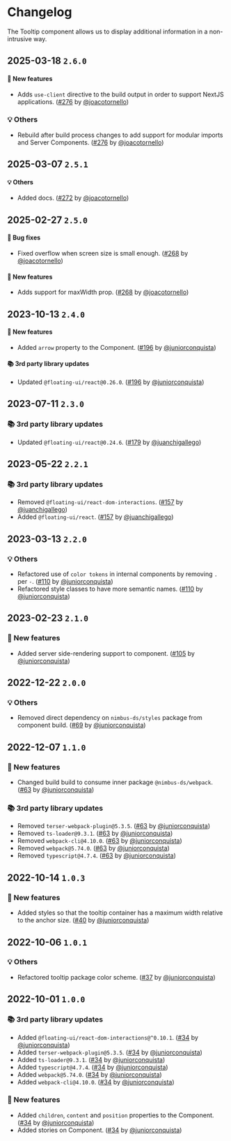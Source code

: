 # Changelog

The Tooltip component allows us to display additional information in a non-intrusive way.

## 2025-03-18 `2.6.0`

#### 🎉 New features

- Adds `use-client` directive to the build output in order to support NextJS applications. ([#276](https://github.com/TiendaNube/nimbus-design-system/pull/276) by [@joacotornello](https://github.com/joacotornello))

### 💡 Others

- Rebuild after build process changes to add support for modular imports and Server Components. ([#276](https://github.com/TiendaNube/nimbus-design-system/pull/276) by [@joacotornello](https://github.com/joacotornello))

## 2025-03-07 `2.5.1`

#### 💡 Others

- Added docs. ([#272](https://github.com/TiendaNube/nimbus-design-system/pull/272) by [@joacotornello](https://github.com/joacotornello))

## 2025-02-27 `2.5.0`

#### 🐛 Bug fixes

- Fixed overflow when screen size is small enough. ([#268](https://github.com/TiendaNube/nimbus-design-system/pull/268) by [@joacotornello](https://github.com/joacotornello))

#### 🐛 New features

- Adds support for maxWidth prop. ([#268](https://github.com/TiendaNube/nimbus-design-system/pull/268) by [@joacotornello](https://github.com/joacotornello))

## 2023-10-13 `2.4.0`

#### 🎉 New features

- Added `arrow` property to the Component. ([#196](https://github.com/TiendaNube/nimbus-design-system/pull/196) by [@juniorconquista](https://github.com/juniorconquista))

#### 📚 3rd party library updates

- Updated `@floating-ui/react@0.26.0`. ([#196](https://github.com/TiendaNube/nimbus-design-system/pull/196) by [@juniorconquista](https://github.com/juniorconquista))

## 2023-07-11 `2.3.0`

### 📚 3rd party library updates

- Updated `@floating-ui/react@0.24.6`. ([#179](https://github.com/TiendaNube/nimbus-design-system/pull/179) by [@juanchigallego](https://github.com/juanchigallego))

## 2023-05-22 `2.2.1`

### 📚 3rd party library updates

- Removed `@floating-ui/react-dom-interactions`. ([#157](https://github.com/TiendaNube/nimbus-design-system/pull/157) by [@juanchigallego](https://github.com/juanchigallego))
- Added `@floating-ui/react`. ([#157](https://github.com/TiendaNube/nimbus-design-system/pull/157) by [@juanchigallego](https://github.com/juanchigallego))

## 2023-03-13 `2.2.0`

### 💡 Others

- Refactored use of `color tokens` in internal components by removing `.` per `-`. ([#110](https://github.com/TiendaNube/nimbus-design-system/pull/110) by [@juniorconquista](https://github.com/juniorconquista))
- Refactored style classes to have more semantic names. ([#110](https://github.com/TiendaNube/nimbus-design-system/pull/110) by [@juniorconquista](https://github.com/juniorconquista))

## 2023-02-23 `2.1.0`

### 🎉 New features

- Added server side-rendering support to component. ([#105](https://github.com/TiendaNube/nimbus-design-system/pull/105) by [@juniorconquista](https://github.com/juniorconquista))

## 2022-12-22 `2.0.0`

### 💡 Others

- Removed direct dependency on `nimbus-ds/styles` package from component build. ([#69](https://github.com/TiendaNube/nimbus-design-system/pull/69) by [@juniorconquista](https://github.com/juniorconquista))

## 2022-12-07 `1.1.0`

### 🎉 New features

- Changed build build to consume inner package `@nimbus-ds/webpack`. ([#63](https://github.com/TiendaNube/nimbus-design-system/pull/63) by [@juniorconquista](https://github.com/juniorconquista))

### 📚 3rd party library updates

- Removed `terser-webpack-plugin@5.3.5`. ([#63](https://github.com/TiendaNube/nimbus-design-system/pull/63) by [@juniorconquista](https://github.com/juniorconquista))
- Removed `ts-loader@9.3.1`. ([#63](https://github.com/TiendaNube/nimbus-design-system/pull/63) by [@juniorconquista](https://github.com/juniorconquista))
- Removed `webpack-cli@4.10.0`. ([#63](https://github.com/TiendaNube/nimbus-design-system/pull/63) by [@juniorconquista](https://github.com/juniorconquista))
- Removed `webpack@5.74.0`. ([#63](https://github.com/TiendaNube/nimbus-design-system/pull/63) by [@juniorconquista](https://github.com/juniorconquista))
- Removed `typescript@4.7.4`. ([#63](https://github.com/TiendaNube/nimbus-design-system/pull/63) by [@juniorconquista](https://github.com/juniorconquista))

## 2022-10-14 `1.0.3`

### 🎉 New features

- Added styles so that the tooltip container has a maximum width relative to the anchor size. ([#40](https://github.com/TiendaNube/nimbus-design-system/pull/40) by [@juniorconquista](https://github.com/juniorconquista))

## 2022-10-06 `1.0.1`

### 💡 Others

- Refactored tooltip package color scheme. ([#37](https://github.com/TiendaNube/nimbus-design-system/pull/37) by [@juniorconquista](https://github.com/juniorconquista))

## 2022-10-01 `1.0.0`

### 📚 3rd party library updates

- Added `@floating-ui/react-dom-interactions@^0.10.1`. ([#34](https://github.com/TiendaNube/nimbus-design-system/pull/34) by [@juniorconquista](https://github.com/juniorconquista))
- Added `terser-webpack-plugin@5.3.5`. ([#34](https://github.com/TiendaNube/nimbus-design-system/pull/34) by [@juniorconquista](https://github.com/juniorconquista))
- Added `ts-loader@9.3.1`. ([#34](https://github.com/TiendaNube/nimbus-design-system/pull/34) by [@juniorconquista](https://github.com/juniorconquista))
- Added `typescript@4.7.4`. ([#34](https://github.com/TiendaNube/nimbus-design-system/pull/34) by [@juniorconquista](https://github.com/juniorconquista))
- Added `webpack@5.74.0`. ([#34](https://github.com/TiendaNube/nimbus-design-system/pull/34) by [@juniorconquista](https://github.com/juniorconquista))
- Added `webpack-cli@4.10.0`. ([#34](https://github.com/TiendaNube/nimbus-design-system/pull/34) by [@juniorconquista](https://github.com/juniorconquista))

### 🎉 New features

- Added `children`, `content` and `position` properties to the Component. ([#34](https://github.com/TiendaNube/nimbus-design-system/pull/34) by [@juniorconquista](https://github.com/juniorconquista))
- Added stories on Component. ([#34](https://github.com/TiendaNube/nimbus-design-system/pull/34) by [@juniorconquista](https://github.com/juniorconquista))
